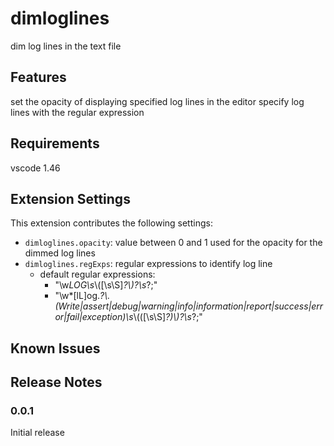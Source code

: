 # dimloglines

dim log lines in the text file

## Features

set the opacity of displaying specified log lines in the editor
specify log lines with the regular expression

## Requirements

vscode 1.46

## Extension Settings

This extension contributes the following settings:

* `dimloglines.opacity`: value between 0 and 1 used for the opacity for the dimmed log lines
* `dimloglines.regExps`: regular expressions to identify log line
	* default regular expressions:
		* "\\w*LOG\\s*\\([\\s\\S]*?\\)?\\s*?;"
		* "\\w*[lL]og.*?\\.(Write|assert|debug|warning|info|information|report|success|error|fail|exception)\\s*\\(([\\s\\S]*?)\\)?\\s*?;"


## Known Issues



## Release Notes

### 0.0.1

Initial release
